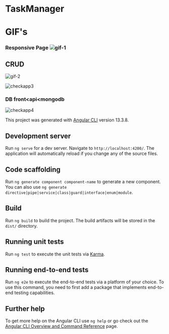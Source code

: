 # TaskManager

# GIF's

### Responsive Page ![gif-1](https://user-images.githubusercontent.com/105754882/174388207-21ca124e-f9f9-455a-bec8-e45ffedcaf29.gif)

## CRUD
![gif-2](https://user-images.githubusercontent.com/105754882/174388404-a42dc4eb-6fe8-42e8-b844-033f1ee7654e.gif)


![checkapp3](https://user-images.githubusercontent.com/105754882/174388567-84a7893b-6f7e-4f32-b3d2-d5d28f415a17.gif)
### DB front<api<mongodb
![checkapp4](https://user-images.githubusercontent.com/105754882/174388583-4c719e9c-17c1-4cc3-b7cd-1abf9a605796.gif)


This project was generated with [Angular CLI](https://github.com/angular/angular-cli) version 13.3.8.

## Development server

Run `ng serve` for a dev server. Navigate to `http://localhost:4200/`. The application will automatically reload if you change any of the source files.

## Code scaffolding

Run `ng generate component component-name` to generate a new component. You can also use `ng generate directive|pipe|service|class|guard|interface|enum|module`.

## Build

Run `ng build` to build the project. The build artifacts will be stored in the `dist/` directory.

## Running unit tests

Run `ng test` to execute the unit tests via [Karma](https://karma-runner.github.io).

## Running end-to-end tests

Run `ng e2e` to execute the end-to-end tests via a platform of your choice. To use this command, you need to first add a package that implements end-to-end testing capabilities.

## Further help

To get more help on the Angular CLI use `ng help` or go check out the [Angular CLI Overview and Command Reference](https://angular.io/cli) page.
